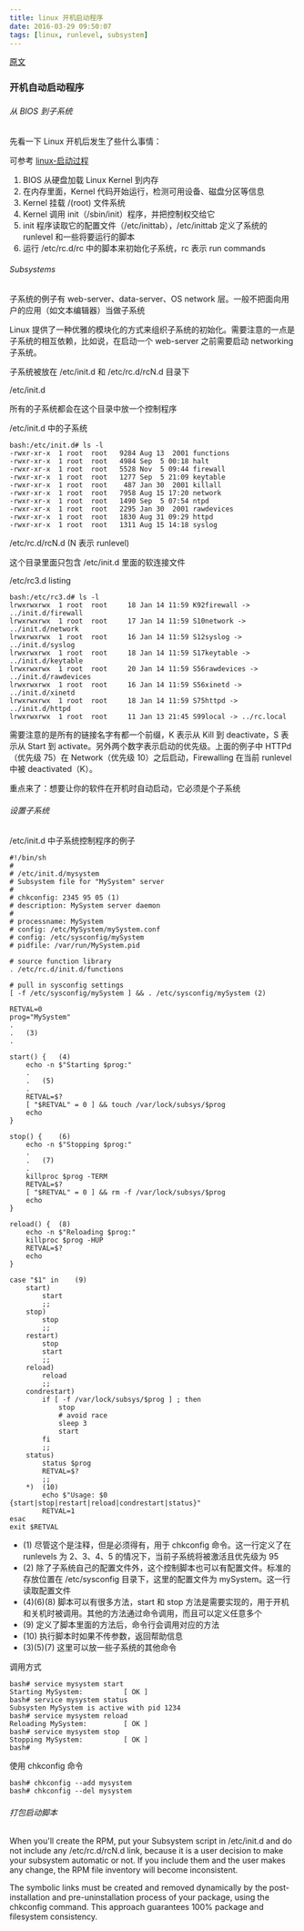 ```yaml
---
title: linux 开机启动程序
date: 2016-03-29 09:50:07
tags: [linux, runlevel, subsystem]
---
```


[原文](http://www.tldp.org/HOWTO/HighQuality-Apps-HOWTO/boot.html)

### 开机自动启动程序


###### 从 BIOS 到子系统

先看一下 Linux 开机后发生了些什么事情：

可参考 [linux-启动过程](../../../../2016/03/14/linux-启动过程/)

1. BIOS 从硬盘加载 Linux Kernel 到内存
2. 在内存里面，Kernel 代码开始运行，检测可用设备、磁盘分区等信息
3. Kernel 挂载 /(root) 文件系统
4. Kernel 调用 init（/sbin/init）程序，并把控制权交给它
5. init 程序读取它的配置文件（/etc/inittab），/etc/inittab 定义了系统的 runlevel 和一些将要运行的脚本
6. 运行 /etc/rc.d/rc 中的脚本来初始化子系统，rc 表示 run commands


###### Subsystems


<!--more-->


子系统的例子有 web-server、data-server、OS network 层。一般不把面向用户的应用（如文本编辑器）当做子系统

Linux 提供了一种优雅的模块化的方式来组织子系统的初始化。需要注意的一点是子系统的相互依赖，比如说，在启动一个 web-server 之前需要启动 networking 子系统。

子系统被放在 /etc/init.d 和 /etc/rc.d/rcN.d 目录下

/etc/init.d

所有的子系统都会在这个目录中放一个控制程序

/etc/init.d 中的子系统

```
bash:/etc/init.d# ls -l
-rwxr-xr-x  1 root  root   9284 Aug 13  2001 functions
-rwxr-xr-x  1 root  root   4984 Sep  5 00:18 halt
-rwxr-xr-x  1 root  root   5528 Nov  5 09:44 firewall
-rwxr-xr-x  1 root  root   1277 Sep  5 21:09 keytable
-rwxr-xr-x  1 root  root    487 Jan 30  2001 killall
-rwxr-xr-x  1 root  root   7958 Aug 15 17:20 network
-rwxr-xr-x  1 root  root   1490 Sep  5 07:54 ntpd
-rwxr-xr-x  1 root  root   2295 Jan 30  2001 rawdevices
-rwxr-xr-x  1 root  root   1830 Aug 31 09:29 httpd
-rwxr-xr-x  1 root  root   1311 Aug 15 14:18 syslog
```


/etc/rc.d/rcN.d (N 表示 runlevel)

这个目录里面只包含 /etc/init.d 里面的软连接文件

/etc/rc3.d listing

```
bash:/etc/rc3.d# ls -l
lrwxrwxrwx  1 root  root     18 Jan 14 11:59 K92firewall -> ../init.d/firewall
lrwxrwxrwx  1 root  root     17 Jan 14 11:59 S10network -> ../init.d/network
lrwxrwxrwx  1 root  root     16 Jan 14 11:59 S12syslog -> ../init.d/syslog
lrwxrwxrwx  1 root  root     18 Jan 14 11:59 S17keytable -> ../init.d/keytable
lrwxrwxrwx  1 root  root     20 Jan 14 11:59 S56rawdevices -> ../init.d/rawdevices
lrwxrwxrwx  1 root  root     16 Jan 14 11:59 S56xinetd -> ../init.d/xinetd
lrwxrwxrwx  1 root  root     18 Jan 14 11:59 S75httpd -> ../init.d/httpd
lrwxrwxrwx  1 root  root     11 Jan 13 21:45 S99local -> ../rc.local
```


需要注意的是所有的链接名字有都一个前缀，K 表示从 Kill 到 deactivate，S 表示从 Start 到 activate。另外两个数字表示启动的优先级。上面的例子中 HTTPd（优先级 75）在 Network（优先级 10）之后启动，Firewalling 在当前 runlevel 中被 deactivated（K）。


重点来了：想要让你的软件在开机时自动启动，它必须是个子系统


###### 设置子系统

/etc/init.d 中子系统控制程序的例子

```
#!/bin/sh
#
# /etc/init.d/mysystem
# Subsystem file for "MySystem" server
#
# chkconfig: 2345 95 05	(1)
# description: MySystem server daemon
#
# processname: MySystem
# config: /etc/MySystem/mySystem.conf
# config: /etc/sysconfig/mySystem
# pidfile: /var/run/MySystem.pid

# source function library
. /etc/rc.d/init.d/functions

# pull in sysconfig settings
[ -f /etc/sysconfig/mySystem ] && . /etc/sysconfig/mySystem	(2)

RETVAL=0
prog="MySystem"
.
.	(3)
.

start() {	(4)
	echo -n $"Starting $prog:"
	.
	.	(5)
	.
	RETVAL=$?
	[ "$RETVAL" = 0 ] && touch /var/lock/subsys/$prog
	echo
}

stop() {	(6)
	echo -n $"Stopping $prog:"
	.
	.	(7)
	.
	killproc $prog -TERM
	RETVAL=$?
	[ "$RETVAL" = 0 ] && rm -f /var/lock/subsys/$prog
	echo
}

reload() {	(8)
	echo -n $"Reloading $prog:"
	killproc $prog -HUP
	RETVAL=$?
	echo
}

case "$1" in	(9)
	start)
		start
		;;
	stop)
		stop
		;;
	restart)
		stop
		start
		;;
	reload)
		reload
		;;
	condrestart)
		if [ -f /var/lock/subsys/$prog ] ; then
			stop
			# avoid race
			sleep 3
			start
		fi
		;;
	status)
		status $prog
		RETVAL=$?
		;;
	*)	(10)
		echo $"Usage: $0 {start|stop|restart|reload|condrestart|status}"
		RETVAL=1
esac
exit $RETVAL
```

* (1) 尽管这个是注释，但是必须得有，用于 chkconfig 命令。这一行定义了在 runlevels 为 2、3、4、5 的情况下，当前子系统将被激活且优先级为 95
* (2) 除了子系统自己的配置文件外，这个控制脚本也可以有配置文件。标准的存放位置在 /etc/sysconfig 目录下，这里的配置文件为 mySystem。这一行读取配置文件
* (4)(6)(8) 脚本可以有很多方法，start 和 stop 方法是需要实现的，用于开机和关机时被调用。其他的方法通过命令调用，而且可以定义任意多个
* (9) 定义了脚本里面的方法后，命令行会调用对应的方法
* (10) 执行脚本时如果不传参数，返回帮助信息
* (3)(5)(7) 这里可以放一些子系统的其他命令

调用方式

```
bash# service mysystem start
Starting MySystem:			[ OK ]
bash# service mysystem status
Subsysten MySystem is active with pid 1234
bash# service mysystem reload
Reloading MySystem:			[ OK ]
bash# service mysystem stop
Stopping MySystem:			[ OK ]
bash# 
```

使用 chkconfig 命令

```
bash# chkconfig --add mysystem
bash# chkconfig --del mysystem
```

###### 打包启动脚本

When you'll create the RPM, put your Subsystem script in /etc/init.d and do not include any /etc/rc.d/rcN.d link, because it is a user decision to make your subsystem automatic or not. If you include them and the user makes any change, the RPM file inventory will become inconsistent.

The symbolic links must be created and removed dynamically by the post-installation and pre-uninstallation process of your package, using the chkconfig command. This approach guarantees 100% package and filesystem consistency.